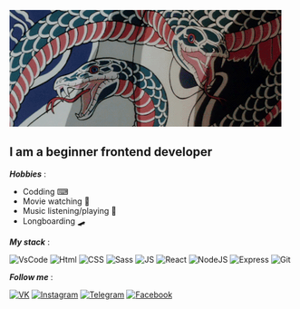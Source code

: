 [![Header](https://github.com/SmokenSpanish/SmokenSpanish/blob/main/assets/Jqq.gif)](https://github.com/SmokenSpanish/SmokenSpanish/blob/main/assets/Jqq.gif)

## I am a beginner frontend developer


_**Hobbies**_ :  
- Codding ⌨
- Movie watching 🍿
- Music listening/playing 🎼
- Longboarding 🛹


_**My stack**_ :  

![VsCode](https://img.shields.io/badge/-VsCode-0077B8?style=for-the-badge&logo=visualstudio)
![Html](https://img.shields.io/badge/-HTML-E44D26?style=for-the-badge&logo=html5&logoColor=272822)
![CSS](https://img.shields.io/badge/-CSS-0D73B7?style=for-the-badge&logo=CSS3&logoColor=272822)
![Sass](https://img.shields.io/badge/-Sass-CC6699?style=for-the-badge&logo=Sass&logoColor=ffffff)
![JS](https://img.shields.io/badge/-JS-F3CB37?style=for-the-badge&logo=javascript&logoColor=272822)
![React](https://img.shields.io/badge/-React-blue?style=for-the-badge&logo=react)
![NodeJS](https://img.shields.io/badge/-NODE-46483E?style=for-the-badge&logo=node.js)
![Express](https://img.shields.io/badge/-Express-46483E?style=for-the-badge&logo=Express)
![Git](https://img.shields.io/badge/-Git-46483E?style=for-the-badge&logo=Git)

_**Follow me**_ :

[![VK](https://img.shields.io/badge/-VK-46483E?style=for-the-badge&logo=VK)](https://vk.com/smokenspanish)
[![Instagram](https://img.shields.io/badge/-Instagram-46483E?style=for-the-badge&logo=Instagram)](https://www.instagram.com/smokenbasmax/)
[![Telegram](https://img.shields.io/badge/-Telegram-46483E?style=for-the-badge&logo=Telegram)](https://t.me/SmokenSpanish)
[![Facebook](https://img.shields.io/badge/-Facebook-46483E?style=for-the-badge&logo=Facebook)](https://www.facebook.com/profile.php?id=100008551089174)



<!--
- 🔭 I’m currently working on ...
- 🌱 I’m currently learning ...
- 👯 I’m looking to collaborate on ...
- 🤔 I’m looking for help with ...
- 💬 Ask me about ...
- 📫 How to reach me: ...
- 😄 Pronouns: ...
- ⚡ Fun fact: ...
-->
